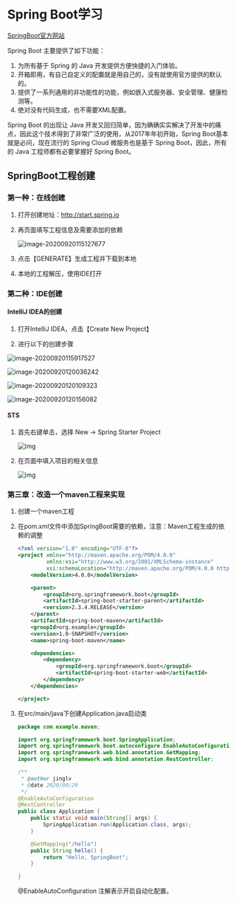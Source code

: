 # Spring Boot学习

[SpringBoot官方网站](https://spring.io/projects/spring-boot/)

Spring Boot 主要提供了如下功能：

1. 为所有基于 Spring 的 Java 开发提供方便快捷的入门体验。
2. 开箱即用，有自己自定义的配置就是用自己的，没有就使用官方提供的默认的。
3. 提供了一系列通用的非功能性的功能，例如嵌入式服务器、安全管理、健康检测等。
4. 绝对没有代码生成，也不需要XML配置。

Spring Boot 的出现让 Java 开发又回归简单，因为确确实实解决了开发中的痛点，因此这个技术得到了非常广泛的使用，从2017年年初开始，Spring Boot基本就是必问，现在流行的 Spring Cloud 微服务也是基于 Spring Boot，因此，所有的 Java 工程师都有必要掌握好 Spring Boot。

## SpringBoot工程创建
### 第一种：在线创建
1. 打开创建地址：http://start.spring.io

2. 再页面填写工程信息及需要添加的依赖

   ![image-20200920115127677](https://gitee.com/JeanLv/study_image2/raw/master///image-20200920115127677.png)

3. 点击【GENERATE】生成工程并下载到本地

4. 本地的工程解压，使用IDE打开

### 第二种：IDE创建

#### IntelliJ IDEA的创建

1. 打开IntelliJ IDEA，点击【Create New Project】

2. 进行以下的创建步骤

![image-20200920115917527](https://gitee.com/JeanLv/study_image2/raw/master///image-20200920115917527.png)

![image-20200920120036242](https://gitee.com/JeanLv/study_image2/raw/master///image-20200920120036242.png)

![image-20200920120109323](https://gitee.com/JeanLv/study_image2/raw/master///image-20200920120109323.png)

![image-20200920120156082](https://gitee.com/JeanLv/study_image2/raw/master///image-20200920120156082.png)

#### STS

1. 首先右键单击，选择 New -> Spring Starter Project 

   ![img](https://gitee.com/JeanLv/study_image2/raw/master///1-6-20200920135017131.png)

2. 在页面中填入项目的相关信息

   ![img](https://gitee.com/JeanLv/study_image2/raw/master///1-7-20200920135054948.png)

### 第三章：改造一个maven工程来实现

1. 创建一个maven工程

2. 在pom.xml文件中添加SpringBoot需要的依赖，注意：Maven工程生成的依赖的调整

   ```xml
   <?xml version="1.0" encoding="UTF-8"?>
   <project xmlns="http://maven.apache.org/POM/4.0.0"
            xmlns:xsi="http://www.w3.org/2001/XMLSchema-instance"
            xsi:schemaLocation="http://maven.apache.org/POM/4.0.0 http://maven.apache.org/xsd/maven-4.0.0.xsd">
       <modelVersion>4.0.0</modelVersion>
   
       <parent>
           <groupId>org.springframework.boot</groupId>
           <artifactId>spring-boot-starter-parent</artifactId>
           <version>2.3.4.RELEASE</version>
       </parent>
       <artifactId>spring-boot-maven</artifactId>
       <groupId>org.example</groupId>
       <version>1.0-SNAPSHOT</version>
       <name>spring-boot-maven</name>
   
       <dependencies>
           <dependency>
               <groupId>org.springframework.boot</groupId>
               <artifactId>spring-boot-starter-web</artifactId>
           </dependency>
       </dependencies>
   
   </project>
   ```

3. 在src/main/java下创建Application.java启动类

   ```java
   package com.example.maven;
   
   import org.springframework.boot.SpringApplication;
   import org.springframework.boot.autoconfigure.EnableAutoConfiguration;
   import org.springframework.web.bind.annotation.GetMapping;
   import org.springframework.web.bind.annotation.RestController;
   
   /**
    * @author jinglv
    * @date 2020/09/20
    */
   @EnableAutoConfiguration
   @RestController
   public class Application {
       public static void main(String[] args) {
           SpringApplication.run(Application.class, args);
       }
   
       @GetMapping("/hello")
       public String hello() {
           return "Hello, SpringBoot";
       }
   
   }
   
   ```

   @EnableAutoConfiguration 注解表示开启自动化配置。

